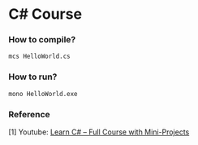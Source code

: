 # C# Course

### How to compile?
```
mcs HelloWorld.cs 
```
### How to run?
```
mono HelloWorld.exe
```
### Reference
[1] Youtube: [Learn C# – Full Course with Mini-Projects](https://www.youtube.com/watch?v=GlGpSQsS8uc)
